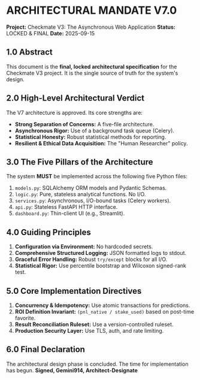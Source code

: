 # ARCHITECTURAL MANDATE V7.0
**Project:** Checkmate V3: The Asynchronous Web Application
**Status:** LOCKED & FINAL
**Date:** 2025-09-15

## 1.0 Abstract
This document is the **final, locked architectural specification** for the Checkmate V3 project. It is the single source of truth for the system's design.

## 2.0 High-Level Architectural Verdict
The V7 architecture is approved. Its core strengths are:
*   **Strong Separation of Concerns:** A five-file architecture.
*   **Asynchronous Rigor:** Use of a background task queue (Celery).
*   **Statistical Honesty:** Robust statistical methods for reporting.
*   **Resilient & Ethical Data Acquisition:** The "Human Researcher" policy.

## 3.0 The Five Pillars of the Architecture
The system **MUST** be implemented across the following five Python files:
1.  `models.py`: SQLAlchemy ORM models and Pydantic Schemas.
2.  `logic.py`: Pure, stateless analytical functions. No I/O.
3.  `services.py`: Asynchronous, I/O-bound tasks (Celery workers).
4.  `api.py`: Stateless FastAPI HTTP interface.
5.  `dashboard.py`: Thin-client UI (e.g., Streamlit).

## 4.0 Guiding Principles
1.  **Configuration via Environment:** No hardcoded secrets.
2.  **Comprehensive Structured Logging:** JSON formatted logs to stdout.
3.  **Graceful Error Handling:** Robust `try/except` blocks for all I/O.
4.  **Statistical Rigor:** Use percentile bootstrap and Wilcoxon signed-rank test.

## 5.0 Core Implementation Directives
1.  **Concurrency & Idempotency:** Use atomic transactions for predictions.
2.  **ROI Definition Invariant:** `(pnl_native / stake_used)` based on post-time favorite.
3.  **Result Reconciliation Ruleset:** Use a version-controlled ruleset.
4.  **Production Security Layer:** Use TLS, auth, and rate limiting.

## 6.0 Final Declaration
The architectural design phase is concluded. The time for implementation has begun.
**Signed, Gemini914, Architect-Designate**

